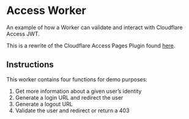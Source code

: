 # Access Worker

An example of how a Worker can validate and interact with Cloudflare Access JWT.

This is a rewrite of the Cloudflare Access Pages Plugin found [here](https://developers.cloudflare.com/pages/platform/functions/plugins/cloudflare-access/).

## Instructions

This worker contains four functions for demo purposes:

1. Get more information about a given user’s identity
2. Generate a login URL and redirect the user
3. Generate a logout URL
4. Validate the user and redirect or return a 403
